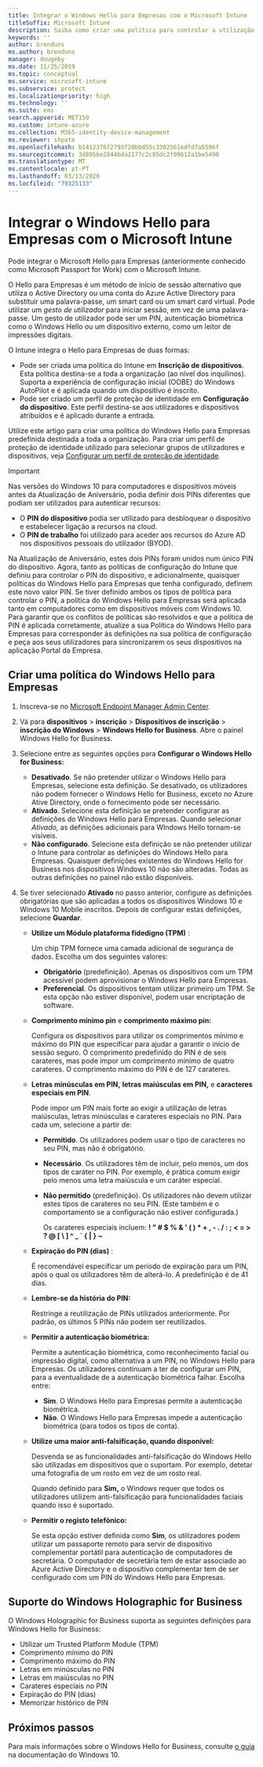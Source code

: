 ```yaml
---
title: Integrar o Windows Hello para Empresas com o Microsoft Intune
titleSuffix: Microsoft Intune
description: Saiba como criar uma política para controlar a utilização do Windows Hello para Empresas em dispositivos geridos."
keywords: ''
author: brenduns
ms.author: brenduns
manager: dougeby
ms.date: 11/25/2019
ms.topic: conceptual
ms.service: microsoft-intune
ms.subservice: protect
ms.localizationpriority: high
ms.technology: ''
ms.suite: ems
search.appverid: MET150
ms.custom: intune-azure
ms.collection: M365-identity-device-management
ms.reviewer: shpate
ms.openlocfilehash: b1412376f2793f20bbd55c3302561edfd7a5596f
ms.sourcegitcommit: 3d895be2844bda2177c2c85dc2f09612a1be5490
ms.translationtype: MT
ms.contentlocale: pt-PT
ms.lasthandoff: 03/13/2020
ms.locfileid: "79325133"
---
```

# <a name="integrate-windows-hello-for-business-with-microsoft-intune"></a>Integrar o Windows Hello para Empresas com o Microsoft Intune  

Pode integrar o Microsoft Hello para Empresas (anteriormente conhecido como Microsoft Passport for Work) com o Microsoft Intune.

 O Hello para Empresas é um método de início de sessão alternativo que utiliza o Active Directory ou uma conta do Azure Active Directory para substituir uma palavra-passe, um smart card ou um smart card virtual. Pode utilizar um *gesto de utilizador* para iniciar sessão, em vez de uma palavra-passe. Um gesto de utilizador pode ser um PIN, autenticação biométrica como o Windows Hello ou um dispositivo externo, como um leitor de impressões digitais.

O Intune integra o Hello para Empresas de duas formas:

- Pode ser criada uma política do Intune em **Inscrição de dispositivos**. Esta política destina-se a toda a organização (ao nível dos inquilinos). Suporta a experiência de configuração inicial (OOBE) do Windows AutoPilot e é aplicada quando um dispositivo é inscrito. 
- Pode ser criado um perfil de proteção de identidade em **Configuração do dispositivo**. Este perfil destina-se aos utilizadores e dispositivos atribuídos e é aplicado durante a entrada. 

Utilize este artigo para criar uma política do Windows Hello para Empresas predefinida destinada a toda a organização. Para criar um perfil de proteção de identidade utilizado para selecionar grupos de utilizadores e dispositivos, veja [Configurar um perfil de proteção de identidade](identity-protection-configure.md).  

<!--- - You can store authentication certificates in the Windows Hello for Business key storage provider (KSP). For more information, see [Secure resource access with certificate profiles in Microsoft Intune](secure-resource-access-with-certificate-profiles.md). --->

> [!IMPORTANT]
> Nas versões do Windows 10 para computadores e dispositivos móveis antes da Atualização de Aniversário, podia definir dois PINs diferentes que podiam ser utilizados para autenticar recursos:
> - O **PIN do dispositivo** podia ser utilizado para desbloquear o dispositivo e estabelecer ligação a recursos na cloud.
> - O **PIN de trabalho** foi utilizado para aceder aos recursos do Azure AD nos dispositivos pessoais do utilizador (BYOD).
> 
> Na Atualização de Aniversário, estes dois PINs foram unidos num único PIN do dispositivo.
> Agora, tanto as políticas de configuração do Intune que definiu para controlar o PIN do dispositivo, e adicionalmente, quaisquer políticas do Windows Hello para Empresas que tenha configurado, definem este novo valor PIN.
> Se tiver definido ambos os tipos de política para controlar o PIN, a política do Windows Hello para Empresas será aplicada tanto em computadores como em dispositivos móveis com Windows 10.
> Para garantir que os conflitos de políticas são resolvidos e que a política de PIN é aplicada corretamente, atualize a sua Política do Windows Hello para Empresas para corresponder às definições na sua política de configuração e peça aos seus utilizadores para sincronizarem os seus dispositivos na aplicação Portal da Empresa.



## <a name="create-a-windows-hello-for-business-policy"></a>Criar uma política do Windows Hello para Empresas

1. Inscreva-se no [Microsoft Endpoint Manager Admin Center](https://go.microsoft.com/fwlink/?linkid=2109431).

2. Vá para **dispositivos** >  **inscrição** > **Dispositivos de inscrição** > **inscrição do Windows** > **Windows Hello for Business**. Abre o painel Windows Hello for Business.

3. Selecione entre as seguintes opções para **Configurar o Windows Hello for Business:**

    - **Desativado**. Se não pretender utilizar o Windows Hello para Empresas, selecione esta definição. Se desativado, os utilizadores não podem fornecer o Windows Hello for Business, exceto no Azure Ative Directory, onde o fornecimento pode ser necessário.
    - **Ativado**. Selecione esta definição se pretender configurar as definições do Windows Hello para Empresas.  Quando selecionar *Ativado,* as definições adicionais para WIndows Hello tornam-se visíveis.
    - **Não configurado**. Selecione esta definição se não pretender utilizar o Intune para controlar as definições do Windows Hello para Empresas. Quaisquer definições existentes do Windows Hello for Business nos dispositivos Windows 10 não são alteradas. Todas as outras definições no painel não estão disponíveis.

4. Se tiver selecionado **Ativado** no passo anterior, configure as definições obrigatórias que são aplicadas a todos os dispositivos Windows 10 e Windows 10 Mobile inscritos. Depois de configurar estas definições, selecione **Guardar**.

   - **Utilize um Módulo plataforma fidedigno (TPM)** :

     Um chip TPM fornece uma camada adicional de segurança de dados. Escolha um dos seguintes valores:

     - **Obrigatório** (predefinição). Apenas os dispositivos com um TPM acessível podem aprovisionar o Windows Hello para Empresas.
     - **Preferencial**. Os dispositivos tentam utilizar primeiro um TPM. Se esta opção não estiver disponível, podem usar encriptação de software.

   - **Comprimento mínimo pin** e **comprimento máximo pin:**

     Configura os dispositivos para utilizar os comprimentos mínimo e máximo do PIN que especificar para ajudar a garantir o início de sessão seguro. O comprimento predefinido do PIN é de seis carateres, mas pode impor um comprimento mínimo de quatro carateres. O comprimento máximo do PIN é de 127 carateres.

   - **Letras minúsculas em PIN,** **letras maiúsculas em PIN,** e **caracteres especiais em PIN**.

     Pode impor um PIN mais forte ao exigir a utilização de letras maiúsculas, letras minúsculas e carateres especiais no PIN. Para cada um, selecione a partir de:

     - **Permitido**. Os utilizadores podem usar o tipo de caracteres no seu PIN, mas não é obrigatório.

     - **Necessário**. Os utilizadores têm de incluir, pelo menos, um dos tipos de caráter no PIN. Por exemplo, é prática comum exigir pelo menos uma letra maiúscula e um caráter especial.

     - **Não permitido** (predefinição). Os utilizadores não devem utilizar estes tipos de carateres no seu PIN. (Este também é o comportamento se a configuração não estiver configurada.)

       Os carateres especiais incluem: **! " # $ % &amp; ' ( ) &#42; + , - . / : ; &lt; = &gt; ? @ [ \ ] ^ _ &#96; { &#124; } ~**

   - **Expiração do PIN (dias)** :

     É recomendável especificar um período de expiração para um PIN, após o qual os utilizadores têm de alterá-lo. A predefinição é de 41 dias.

   - **Lembre-se da história do PIN:**

     Restringe a reutilização de PINs utilizados anteriormente. Por padrão, os últimos 5 PINs não podem ser reutilizados.

   - **Permitir a autenticação biométrica:**

     Permite a autenticação biométrica, como reconhecimento facial ou impressão digital, como alternativa a um PIN, no Windows Hello para Empresas. Os utilizadores continuam a ter de configurar um PIN, para a eventualidade de a autenticação biométrica falhar. Escolha entre:

     - **Sim**. O Windows Hello para Empresas permite a autenticação biométrica.
     - **Não**. O Windows Hello para Empresas impede a autenticação biométrica (para todos os tipos de conta).

   - **Utilize uma maior anti-falsificação, quando disponível:**

     Desvenda se as funcionalidades anti-falsificação do Windows Hello são utilizadas em dispositivos que o suportam. Por exemplo, detetar uma fotografia de um rosto em vez de um rosto real.

     Quando definido para **Sim,** o Windows requer que todos os utilizadores utilizem anti-falsificação para funcionalidades faciais quando isso é suportado.

   - **Permitir o registo telefónico:**

     Se esta opção estiver definida como **Sim**, os utilizadores podem utilizar um passaporte remoto para servir de dispositivo complementar portátil para autenticação de computadores de secretária. O computador de secretária tem de estar associado ao Azure Active Directory e o dispositivo complementar tem de ser configurado com um PIN do Windows Hello para Empresas.

## <a name="windows-holographic-for-business-support"></a>Suporte do Windows Holographic for Business

O Windows Holographic for Business suporta as seguintes definições para Windows Hello for Business:

- Utilizar um Trusted Platform Module (TPM)
- Comprimento mínimo do PIN
- Comprimento máximo do PIN
- Letras em minúsculas no PIN
- Letras em maiúsculas no PIN
- Carateres especiais no PIN
- Expiração do PIN (dias)
- Memorizar histórico de PIN

## <a name="next-steps"></a>Próximos passos

Para mais informações sobre o Windows Hello for Business, consulte [o guia](https://technet.microsoft.com/library/mt589441.aspx) na documentação do Windows 10.
